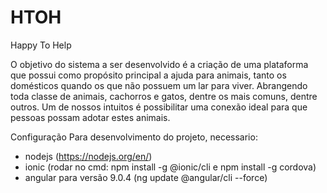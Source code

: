 # HTOH
Happy To Help

O objetivo do sistema a ser desenvolvido é a criação de uma plataforma que possui como propósito
principal a ajuda para animais, tanto os domésticos quando os que não possuem um lar para viver.
Abrangendo toda classe de animais, cachorros e gatos, dentre os mais comuns, dentre outros. Um
de nossos intuitos é possibilitar uma conexão ideal para que pessoas possam adotar estes animais.

Configuração
Para desenvolvimento do projeto, necessario:
- nodejs (https://nodejs.org/en/)
- ionic (rodar no cmd: npm install -g @ionic/cli e npm install -g cordova) 
- angular para versão 9.0.4 (ng update @angular/cli --force)
